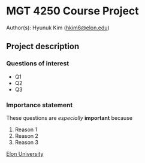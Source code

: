 # MGT 4250 Course Project
Author(s): Hyunuk Kim (hkim6@elon.edu)

## Project description
### Questions of interest
- Q1
- Q2
- Q3
### Importance statement
These questions are *especially* **important** because
1. Reason 1
2. Reason 2
3. Reason 3

[Elon University](https://www.elon.edu)
